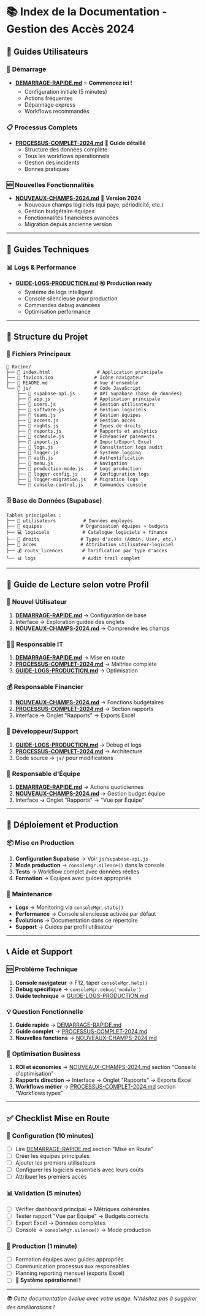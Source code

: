 # 📚 Index de la Documentation - Gestion des Accès 2024

## 🎯 Guides Utilisateurs

### 🚀 **Démarrage**
- **[DEMARRAGE-RAPIDE.md](DEMARRAGE-RAPIDE.md)** ⭐ **Commencez ici !**
  - Configuration initiale (5 minutes)
  - Actions fréquentes  
  - Dépannage express
  - Workflows recommandés

### 📋 **Processus Complets**
- **[PROCESSUS-COMPLET-2024.md](PROCESSUS-COMPLET-2024.md)** 📖 **Guide détaillé**
  - Structure des données complète
  - Tous les workflows opérationnels
  - Gestion des incidents
  - Bonnes pratiques

### 🆕 **Nouvelles Fonctionnalités**
- **[NOUVEAUX-CHAMPS-2024.md](NOUVEAUX-CHAMPS-2024.md)** 🎯 **Version 2024**
  - Nouveaux champs logiciels (qui paye, périodicité, etc.)
  - Gestion budgétaire équipes  
  - Fonctionnalités financières avancées
  - Migration depuis ancienne version

---

## 🔧 Guides Techniques

### 📊 **Logs & Performance**
- **[GUIDE-LOGS-PRODUCTION.md](GUIDE-LOGS-PRODUCTION.md)** 🔇 **Production ready**
  - Système de logs intelligent
  - Console silencieuse pour production
  - Commandes debug avancées
  - Optimisation performance

---

## 📁 Structure du Projet

### 📄 **Fichiers Principaux**
```
📁 Racine/
├── 📄 index.html                 # Application principale
├── 📄 favicon.ico               # Icône navigateur
├── 📄 README.md                 # Vue d'ensemble
└── 📁 js/                       # Code JavaScript
    ├── 📄 supabase-api.js       # API Supabase (base de données)
    ├── 📄 app.js                # Application principale  
    ├── 📄 users.js              # Gestion utilisateurs
    ├── 📄 software.js           # Gestion logiciels
    ├── 📄 teams.js              # Gestion équipes
    ├── 📄 access.js             # Gestion accès
    ├── 📄 rights.js             # Types de droits
    ├── 📄 reports.js            # Rapports et analytics
    ├── 📄 schedule.js           # Échéancier paiements
    ├── 📄 import.js             # Import/Export Excel
    ├── 📄 logs.js               # Consultation logs audit
    ├── 📄 logger.js             # Système logging
    ├── 📄 auth.js               # Authentification
    ├── 📄 menu.js               # Navigation
    ├── 📄 production-mode.js    # Logs production
    ├── 📄 logger-config.js      # Configuration logs
    ├── 📄 logger-migration.js   # Migration logs
    └── 📄 console-control.js    # Commandes console
```

### 🗄️ **Base de Données (Supabase)**
```
Tables principales :
├── 👥 utilisateurs          # Données employés
├── 🏢 equipes              # Organisation équipes + budgets
├── 💻 logiciels            # Catalogue logiciels + finance
├── 🔑 droits               # Types d'accès (Admin, User, etc.)
├── 🎫 acces                # Attribution utilisateur-logiciel
├── 💰 couts_licences       # Tarification par type d'accès
└── 📊 logs                 # Audit trail complet
```

---

## 🎯 Guide de Lecture selon votre Profil

### 👤 **Nouvel Utilisateur**
1. **[DEMARRAGE-RAPIDE.md](DEMARRAGE-RAPIDE.md)** → Configuration de base
2. Interface → Exploration guidée des onglets
3. **[NOUVEAUX-CHAMPS-2024.md](NOUVEAUX-CHAMPS-2024.md)** → Comprendre les champs

### 👨‍💼 **Responsable IT**  
1. **[DEMARRAGE-RAPIDE.md](DEMARRAGE-RAPIDE.md)** → Mise en route
2. **[PROCESSUS-COMPLET-2024.md](PROCESSUS-COMPLET-2024.md)** → Maîtrise complète
3. **[GUIDE-LOGS-PRODUCTION.md](GUIDE-LOGS-PRODUCTION.md)** → Optimisation

### 💰 **Responsable Financier**
1. **[NOUVEAUX-CHAMPS-2024.md](NOUVEAUX-CHAMPS-2024.md)** → Fonctions budgétaires  
2. **[PROCESSUS-COMPLET-2024.md](PROCESSUS-COMPLET-2024.md)** → Section rapports
3. Interface → Onglet "Rapports" → Exports Excel

### 🔧 **Développeur/Support**
1. **[GUIDE-LOGS-PRODUCTION.md](GUIDE-LOGS-PRODUCTION.md)** → Debug et logs
2. **[PROCESSUS-COMPLET-2024.md](PROCESSUS-COMPLET-2024.md)** → Architecture
3. Code source → `js/` pour modifications

### 👥 **Responsable d'Équipe**
1. **[DEMARRAGE-RAPIDE.md](DEMARRAGE-RAPIDE.md)** → Actions quotidiennes
2. **[NOUVEAUX-CHAMPS-2024.md](NOUVEAUX-CHAMPS-2024.md)** → Gestion budget équipe
3. Interface → Onglet "Rapports" → "Vue par Équipe"

---

## 🚀 Déploiement et Production

### 📦 **Mise en Production**
1. **Configuration Supabase** → Voir `js/supabase-api.js`
2. **Mode production** → `consoleMgr.silence()` dans la console
3. **Tests** → Workflow complet avec données réelles
4. **Formation** → Équipes avec guides appropriés

### 🔄 **Maintenance**
- **Logs** → Monitoring via `consoleMgr.stats()`
- **Performance** → Console silencieuse activée par défaut
- **Évolutions** → Documentation dans ce répertoire
- **Support** → Guides par profil utilisateur

---

## 📞 Aide et Support

### 🆘 **Problème Technique**
1. **Console navigateur** → F12, taper `consoleMgr.help()`
2. **Debug spécifique** → `consoleMgr.debug('module')`  
3. **Guide technique** → [GUIDE-LOGS-PRODUCTION.md](GUIDE-LOGS-PRODUCTION.md)

### 💡 **Question Fonctionnelle**  
1. **Guide rapide** → [DEMARRAGE-RAPIDE.md](DEMARRAGE-RAPIDE.md)
2. **Guide complet** → [PROCESSUS-COMPLET-2024.md](PROCESSUS-COMPLET-2024.md)
3. **Nouvelles fonctions** → [NOUVEAUX-CHAMPS-2024.md](NOUVEAUX-CHAMPS-2024.md)

### 🎯 **Optimisation Business**
1. **ROI et économies** → [NOUVEAUX-CHAMPS-2024.md](NOUVEAUX-CHAMPS-2024.md) section "Conseils d'optimisation"
2. **Rapports direction** → Interface → Onglet "Rapports" → Exports Excel
3. **Workflows métier** → [PROCESSUS-COMPLET-2024.md](PROCESSUS-COMPLET-2024.md) section "Workflows types"

---

## ✅ Checklist Mise en Route

### 🎯 **Configuration (10 minutes)**
- [ ] Lire [DEMARRAGE-RAPIDE.md](DEMARRAGE-RAPIDE.md) section "Mise en Route"
- [ ] Créer les équipes principales
- [ ] Ajouter les premiers utilisateurs  
- [ ] Configurer les logiciels essentiels avec leurs coûts
- [ ] Attribuer les premiers accès

### 📊 **Validation (5 minutes)**
- [ ] Vérifier dashboard principal → Métriques cohérentes
- [ ] Tester rapport "Vue par Équipe" → Budgets corrects
- [ ] Export Excel → Données complètes
- [ ] Console → `consoleMgr.silence()` → Mode production

### 🚀 **Production (1 minute)**
- [ ] Formation équipes avec guides appropriés
- [ ] Communication processus aux responsables
- [ ] Planning reporting mensuel (exports Excel)
- [ ] **🎉 Système opérationnel !**

---

*📚 Cette documentation évolue avec votre usage. N'hésitez pas à suggérer des améliorations !*